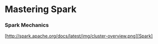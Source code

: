 # Mastering Spark

### Spark Mechanics

[http://spark.apache.org/docs/latest/img/cluster-overview.png][Spark]
